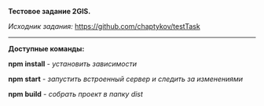 **Тестовое задание 2GIS.**

*Исходник задания:* https://github.com/chaptykov/testTask

***

**Доступные команды:**

**npm install** - *установить зависимости*

**npm start** - *запустить встроенный сервер и следить за изменениями*

**npm build** - *собрать проект в папку dist*


